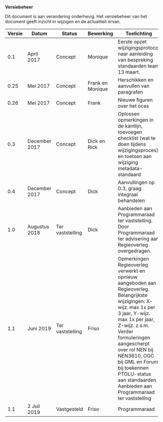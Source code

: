 **Versiebeheer**

Dit document is aan verandering onderhevig. Het versiebeheer van het document geeft inzicht in wijzigen en de actualiteit ervan.

| **Versie** | **Datum**      | **Status**     | **Bewerking**   | **Toelichting**                                                                                                                             |
|------------|----------------|----------------|-----------------|---------------------------------------------------------------------------------------------------------------------------------------------| 
| 0.1        | April 2017     |	Concept	       | Monique         |	Eerste opzet wijzigingsprotocol naar aanleiding van bespreking standaarden team 13 maart.                                                  |
| 0.25       | Mei 2017 	  | Concept        | Frank en Monique|  Herschikken en aanvullen van paragrafen                                                                                                    |
| 0.26    	 | Mei 2017       |	Concept        | Frank           |	Nieuwe figuren over het oces                                                                                                               |
| 0.3	     | December 2017  |	Concept	       | Dick en Rick	 |  Oplossen opmerkingen in de kantlijn, toevoegen checklist (wat te doen tijdens wijzigingsproces) en toetsen aan wijziging metadata-standaard|
| 0.4        | December 2017  |	Concept        | Dick            |	Aanvullingen op 0.3, graag integraal behandelen                                                                                            |
| 1.0        | Augustus 2018  |Ter vaststelling| Dick            |	Aanbieden aan Programmaraad ter vaststelling. Door Programmaraad ter advisering aan Regieoverleg overgedragen.                             |
| 1.1        | Juni 2019	  |Ter vaststelling| Friso           |	Opmerkingen Regieoverleg verwerkt en opnieuw aangeboden aan Regieoverleg. Belangrijkste wijzigingen: X-wijz. max 1x per 3 jaar, Y-wijz. max 1x per jaar, Z-wijz. z.s.m. Verder formuleringen aangescherpt over rol NEN bij NEN3610, OGC bij GML en Forum bij toekennen PTOLU-status aan standaarden. Aanbieden aan Programmaraad ter vaststelling                 |
| 1.1	     | 2 Juli 2019    |	Vastgesteld    | Friso           |	Programmaraad                                                                                                                              |

                           


